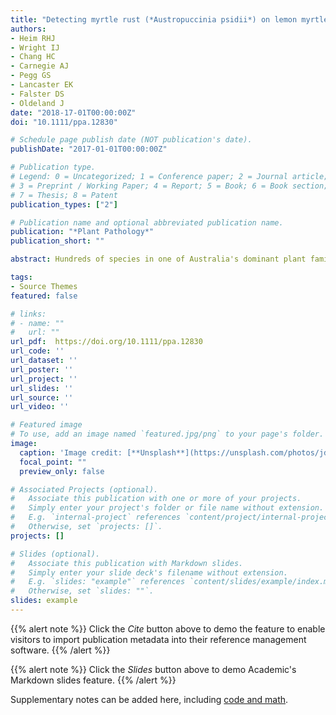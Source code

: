 ```yaml
---
title: "Detecting myrtle rust (*Austropuccinia psidii*) on lemon myrtle trees using spectral signatures and machine learning"
authors:
- Heim RHJ
- Wright IJ
- Chang HC
- Carnegie AJ
- Pegg GS
- Lancaster EK
- Falster DS
- Oldeland J
date: "2018-17-01T00:00:00Z"
doi: "10.1111/ppa.12830"

# Schedule page publish date (NOT publication's date).
publishDate: "2017-01-01T00:00:00Z"

# Publication type.
# Legend: 0 = Uncategorized; 1 = Conference paper; 2 = Journal article;
# 3 = Preprint / Working Paper; 4 = Report; 5 = Book; 6 = Book section;
# 7 = Thesis; 8 = Patent
publication_types: ["2"]

# Publication name and optional abbreviated publication name.
publication: "*Plant Pathology*"
publication_short: ""

abstract: Hundreds of species in one of Australia's dominant plant families, the Myrtaceae, are at risk from the invasive pathogenic fungus Austropuccinia psidii. Since its arrival in Australia in 2010, native plant communities have been severely affected, with highly susceptible species likely to become extinct from recurring infections. While severe impact on Australian native and plantation forestry has been predicted, the lemon myrtle industry is already under threat. Commercial cultivars of lemon myrtle (Backhousia citriodora) are highly susceptible to A. psidii. Detecting and monitoring disease outbreaks is currently only possible by eye, which is costly and subject to human bias. This study aims at developing a proof‐of‐concept for automated, non‐biased classification of healthy (naïve), fungicide‐treated and diseased lemon myrtle trees by means of their spectral reflectance signatures. From a lemon myrtle plantation, spectral signatures of fungicide‐treated and untreated leaves were collected using a portable field spectrometer. A third class of spectra, from naïve lemon myrtle leaves that had not been exposed to A. psidii, was collected from a botanical garden. Reflectance spectra in their primary form and their first‐order derivatives were used to train a random forest classifier resulting in an overall accuracy of 78% (kappa = 0.68) for primary spectra and 95% (kappa = 0.92) for first‐order derivative‐transformed spectra. Thus, an optical sensor‐based discrimination, using spectral reflectance signatures of this as yet uninvestigated pathosystem, seems technically feasible. This study provides a foundation for the development of automated, sensor‐based detection and monitoring systems for myrtle rust.   

tags:
- Source Themes
featured: false

# links:
# - name: ""
#   url: ""
url_pdf:  https://doi.org/10.1111/ppa.12830
url_code: ''
url_dataset: ''
url_poster: ''
url_project: ''
url_slides: ''
url_source: ''
url_video: ''

# Featured image
# To use, add an image named `featured.jpg/png` to your page's folder.
image:
  caption: 'Image credit: [**Unsplash**](https://unsplash.com/photos/jdD8gXaTZsc)'
  focal_point: ""
  preview_only: false

# Associated Projects (optional).
#   Associate this publication with one or more of your projects.
#   Simply enter your project's folder or file name without extension.
#   E.g. `internal-project` references `content/project/internal-project/index.md`.
#   Otherwise, set `projects: []`.
projects: []

# Slides (optional).
#   Associate this publication with Markdown slides.
#   Simply enter your slide deck's filename without extension.
#   E.g. `slides: "example"` references `content/slides/example/index.md`.
#   Otherwise, set `slides: ""`.
slides: example
---
```


{{% alert note %}}
Click the *Cite* button above to demo the feature to enable visitors to import publication metadata into their reference management software.
{{% /alert %}}

{{% alert note %}}
Click the *Slides* button above to demo Academic's Markdown slides feature.
{{% /alert %}}

Supplementary notes can be added here, including [code and math](https://sourcethemes.com/academic/docs/writing-markdown-latex/).
